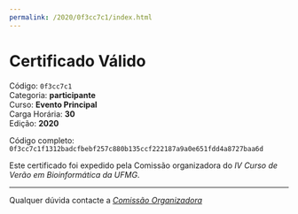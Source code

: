```yaml
---
permalink: /2020/0f3cc7c1/index.html
---
```


# Certificado Válido

Código: `0f3cc7c1`<br>
Categoria: **participante**<br>
Curso: **Evento Principal**<br>
Carga Horária: **30**<br>
Edição: **2020**<br>


Código completo: `0f3cc7c1f1312badcfbebf257c880b135ccf222187a9a0e651fdd4a8727baa6d`


Este certificado foi expedido pela Comissão organizadora do *IV Curso de Verão em Bioinformática da UFMG*.

----

Qualquer dúvida contacte a [_Comissão Organizadora_](<mailto:cursobioinfoufmg@gmail.com$subject=[Certificados]>)

